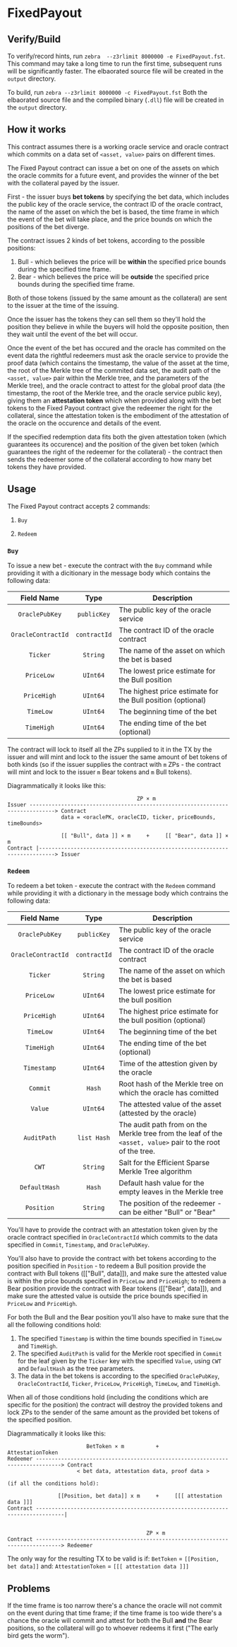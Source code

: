 
# FixedPayout



## Verify/Build

To verify/record hints, run `zebra  --z3rlimit 8000000 -e FixedPayout.fst`.
This command may take a long time to run the first time, subsequent runs will be significantly faster.
The elbaorated source file will be created in the `output` directory.

To build, run `zebra --z3rlimit 8000000 -c FixedPayout.fst`
Both the elbaorated source file and the compiled binary (`.dll`) file will be created in the `output` directory.



## How it works

This contract assumes there is a working oracle service and oracle contract which commits on a data set of
`<asset, value>` pairs on different times.

The Fixed Payout contract can issue a bet on one of the assets on which the oracle commits for a future event,
and provides the winner of the bet with the collateral payed by the issuer.

First - the issuer buys **bet tokens** by specifying the bet data, which includes the public key of the oracle service,
the contract ID of the oracle contract, the name of the asset on which the bet is based, the time frame in which the event
of the bet will take place, and the price bounds on which the positions of the bet diverge.

The contract issues 2 kinds of bet tokens, according to the possible positions:

1. Bull - which believes the price will be **within** the specified price bounds during the specified time frame.
2. Bear - which believes the price will be **outside** the specified price bounds during the specified time frame.

Both of those tokens (issued by the same amount as the collateral) are sent to the issuer at the time of the issuing.

Once the issuer has the tokens they can sell them so they'll hold the position they believe in while the buyers will
hold the opposite position, then they wait until the event of the bet will occur.

Once the event of the bet has occured and the oracle has commited on the event data the rightful redeemers must ask the
oracle service to provide the proof data (which contains the timestamp, the value of the asset at the time,
the root of the Merkle tree of the commited data set, the audit path of the `<asset, value>` pair within the
Merkle tree, and the parameters of the Merkle tree), and the oracle contract to attest for the global proof data (the
timestamp, the root of the Merkle tree, and the oracle service public key), giving them an **attestation token** which
when provided along with the bet tokens to the Fixed Payout contract give the redeemer the right for the collateral,
since the attestation token is the embodiment of the attestation of the oracle on the occurence and details of the event.

If the specified redemption data fits both the given attestation token (which guarantees its occurence) and the position of
the given bet token (which guarantees the right of the redeemer for the collateral) - the contract then sends the
redeemer some of the collateral according to how many bet tokens they have provided.


## Usage

The Fixed Payout contract accepts 2 commands:

1. `Buy`

2. `Redeem`

### `Buy`

To issue a new bet - execute the contract with the `Buy` command while providing it with a dicitionary in the
message body which contains the following data:

| Field Name         | Type               | Description
|:------------------:|:------------------:| -----------
| `OraclePubKey`     | `publicKey`        | The public key of the oracle service
| `OracleContractId` | `contractId`       | The contract ID of the oracle contract
| `Ticker`           | `String`           | The name of the asset on which the bet is based
| `PriceLow`         | `UInt64`           | The lowest price estimate for the Bull position
| `PriceHigh`        | `UInt64`           | The highest price estimate for the Bull position (optional)
| `TimeLow`          | `UInt64`           | The beginning time of the bet
| `TimeHigh`         | `UInt64`           | The ending time of the bet (optional)

The contract will lock to itself all the ZPs supplied to it in the TX by the issuer and will mint and lock to the
issuer the same amount of bet tokens of both kinds (so if the issuer supplies the contract with `m` ZPs -
the contract will mint and lock to the issuer `m` Bear tokens and `m` Bull tokens).

Diagrammatically it looks like this:

                                             ZP × m
    Issuer ------------------------------------------------------------------------------> Contract
                     data = <oraclePK, oracleCID, ticker, priceBounds, timeBounds>

                     [[ "Bull", data ]] × m     +     [[ "Bear", data ]] × m
    Contract |---------------------------------------------------------------------------> Issuer


### `Redeem`

To redeem a bet token - execute the contract with the `Redeem` command while providing it with a dictionary in the
message body which contrains the following data:

| Field Name         | Type               | Description
|:------------------:|:------------------:| -----------
| `OraclePubKey`     | `publicKey`        | The public key of the oracle service
| `OracleContractId` | `contractId`       | The contract ID of the oracle contract
| `Ticker`           | `String`           | The name of the asset on which the bet is based
| `PriceLow`         | `UInt64`           | The lowest price estimate for the bull position
| `PriceHigh`        | `UInt64`           | The highest price estimate for the bull position (optional)
| `TimeLow`          | `UInt64`           | The beginning time of the bet
| `TimeHigh`         | `UInt64`           | The ending time of the bet (optional)
| `Timestamp`        | `UInt64`           | Time of the attestion given by the oracle
| `Commit`           | `Hash`             | Root hash of the Merkle tree on which the oracle has comitted
| `Value`            | `UInt64`           | The attested value of the asset (attested by the oracle)
| `AuditPath`        | `list Hash`        | The audit path from on the Merkle tree from the leaf of the `<asset, value>` pair to the root of the tree.
| `CWT`              | `String`           | Salt for the Efficient Sparse Merkle Tree algorithm
| `DefaultHash`      | `Hash`             | Default hash value for the empty leaves in the Merkle tree
| `Position`         | `String`           | The position of the redeemer - can be either "Bull" or "Bear"

You'll have to provide the contract with an attestation token given by the oracle contract specified in `OracleContractId` which commits to the data specified in `Commit`, `Timestamp`, and `OraclePubKey`.

You'll also have to provide the contract with bet tokens according to the position specified in `Position` -
to redeem a Bull position provide the contract with Bull tokens ([["Bull", data]]),
and make sure the attested value is within the price bounds specified in `PriceLow` and `PriceHigh`;
to redeem a Bear position provide the contract with Bear tokens ([["Bear", data]]),
and make sure the attested value is outside the price bounds specified in `PriceLow` and `PriceHigh`.

For both the Bull and the Bear position you'll also have to make sure that the all the following conditions hold:

1. The specified `Timestamp` is within the time bounds specified in `TimeLow` and `TimeHigh`.
2. The specified `AuditPath` is valid for the Merkle root specified in `Commit` for the leaf given by the `Ticker` key with the specified `Value`, using `CWT` and `DefaultHash` as the tree parameters.
3. The data in the bet tokens is according to the specified `OraclePubKey`, `OracleContractId`, `Ticker`, `PriceLow`, `PriceHigh`, `TimeLow`, and `TimeHigh`.

When all of those conditions hold (including the conditions which are specific for the position) the contract will
destroy the provided tokens and lock ZPs to the sender of the same amount as the provided bet tokens of
the specified position.

Diagrammatically it looks like this:

                             BetToken × m          +       AttestationToken
    Redeemer ------------------------------------------------------------------------------> Contract
                          < bet data, attestation data, proof data >

    (if all the conditions hold):

                    [[Position, bet data]] x m     +     [[[ attestation data ]]]
    Contract -------------------------------------------------------------------------------|


                                                ZP × m
    Contract ------------------------------------------------------------------------------> Redeemer

The only way for the resulting TX to be valid is if:
    `BetToken` = `[[Position, bet data]]`
and:
    `AttestationToken` = `[[[ attestation data ]]]`



## Problems

If the time frame is too narrow there's a chance the oracle will not commit on the event during that time frame;
if the time frame is too wide there's a chance the oracle will commit and attest for both the Bull **and** the Bear
positions, so the collateral will go to whoever redeems it first ("The early bird gets the worm").
